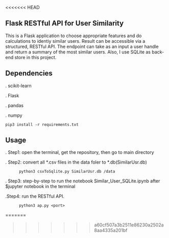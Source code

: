 <<<<<<< HEAD

## Flask RESTful API for User Similarity
This is a Flask application to choose appropriate features and do calculations to identiy similar users. Result can be accessible via a structured, RESTful API. The endpoint can take as an input a user handle and return a summary of the most similar users. Also, I use SQLite as back-end store in this project.

## Dependencies
. scikit-learn

. Flask

. pandas

. numpy

    pip3 install -r requirements.txt

## Usage
. Step1: open the terminal, get the repository, then go to main directory

. Step2:  convert all *.csv files in the data foler to  *.db(SimilarUsr.db)

          python3 csvToSqlite.py SimilarUsr.db /data

. Step3: step-by-step to run the notebook   Similar_User_SQLite.ipynb  after  $jupyter notebook in the terminal

.Step4:  run the RESTful API.

          python3 ap.py <port> 

=======

>>>>>>> a60cf507a3b2511e86230a2502a8aa4335a201bf

